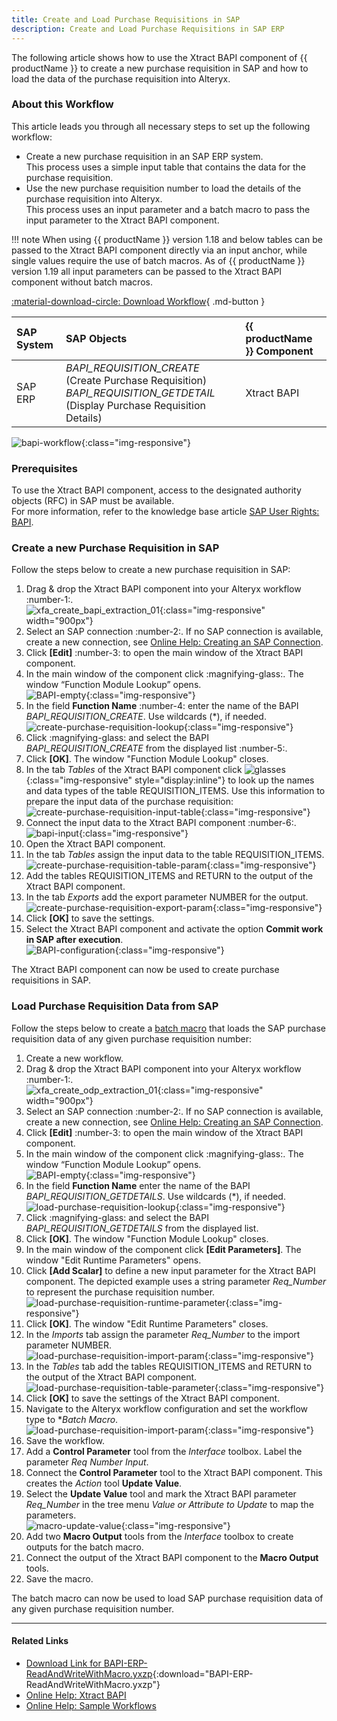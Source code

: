 ```yaml
---
title: Create and Load Purchase Requisitions in SAP
description: Create and Load Purchase Requisitions in SAP ERP 
---
```


The following article shows how to use the Xtract BAPI component of {{ productName }} to create a new purchase requisition in SAP and how to load the data of the purchase requisition into Alteryx.

### About this Workflow

This article leads you through all necessary steps to set up the following workflow:
- Create a new purchase requisition in an SAP ERP system. <br>
This process uses a simple input table that contains the data for the purchase requisition.
- Use the new purchase requisition number to load the details of the purchase requisition into Alteryx. <br>
This process uses an input parameter and a batch macro to pass the input parameter to the Xtract BAPI component.

!!! note
    When using {{ productName }} version 1.18 and below tables can be passed to the Xtract BAPI component directly via an input anchor, while single values require the use of batch macros.
    As of {{ productName }} version 1.19 all input parameters can be passed to the Xtract BAPI component without batch macros.

[:material-download-circle: Download Workflow](../assets/files/xfa/BAPI-ERP-ReadAndWriteWithMacro.yxzp){ .md-button }


| SAP System | SAP Objects | {{ productName }} Component |
| :------ |:--- | :--- |
| SAP ERP | *BAPI_REQUISITION_CREATE* (Create Purchase Requisition) <br>*BAPI_REQUISITION_GETDETAIL* (Display Purchase Requisition Details) | Xtract BAPI |


![bapi-workflow](../assets/images/xfa/articles/bapi-workflow.png){:class="img-responsive"}

### Prerequisites

To use the Xtract BAPI component, access to the designated authority objects (RFC) in SAP must be available. <br>
For more information, refer to the knowledge base article [SAP User Rights: BAPI](https://kb.theobald-software.com/sap/authority-objects-sap-user-rights#bapi).

### Create a new Purchase Requisition in SAP

Follow the steps below to create a new purchase requisition in SAP:
1. Drag & drop the Xtract BAPI component into your Alteryx workflow :number-1:.<br>
![xfa_create_bapi_extraction_01](../assets/images/xfa/articles/xfa_create_bapi_extraction_01.png){:class="img-responsive" width="900px"}
3. Select an SAP connection :number-2:. If no SAP connection is available, create a new connection, see [Online Help: Creating an SAP Connection](https://help.theobald-software.com/en/xtract-for-alteryx/sap-connection).
4. Click **[Edit]** :number-3: to open the main window of the Xtract BAPI component.
5. In the main window of the component click :magnifying-glass:. The window “Function Module Lookup” opens.<br>
![BAPI-empty](../assets/images/xfa/articles/BAPI-empty.png){:class="img-responsive"}
6. In the field **Function Name** :number-4: enter the name of the BAPI *BAPI_REQUISITION_CREATE*. Use wildcards (*), if needed.<br>
![create-purchase-requisition-lookup](../assets/images/xfa/articles/create-purchase-requisition-lookup.png){:class="img-responsive"}
7. Click :magnifying-glass: and select the BAPI *BAPI_REQUISITION_CREATE* from the displayed list :number-5:.
7. Click **[OK]**. The window "Function Module Lookup" closes.
8. In the tab *Tables* of the Xtract BAPI component click ![glasses](/img/contents/icons/glasses.png){:class="img-responsive" style="display:inline"} to look up the names and data types of the table REQUISITION_ITEMS.
Use this information to prepare the input data of the purchase requisition:<br>
![create-purchase-requisition-input-table](../assets/images/xfa/articles/create-purchase-requisition-input-table.png){:class="img-responsive"}
9. Connect the input data to the Xtract BAPI component :number-6:.<br>
![bapi-input](../assets/images/xfa/articles/bapi-input.jpg){:class="img-responsive"} 
10. Open the Xtract BAPI component.
11. In the tab *Tables* assign the input data to the table REQUISITION_ITEMS.<br>
![create-purchase-requisition-table-param](../assets/images/xfa/articles/create-purchase-requisition-table-param.png){:class="img-responsive"}
11. Add the tables REQUISITION_ITEMS and RETURN to the output of the Xtract BAPI component.
12. In the tab *Exports* add the export parameter NUMBER for the output.
![create-purchase-requisition-export-param](../assets/images/xfa/articles/create-purchase-requisition-export-param.png){:class="img-responsive"}
13. Click **[OK]** to save the settings.
14. Select the Xtract BAPI component and activate the option **Commit work in SAP after execution**.<br>
![BAPI-configuration](../assets/images/xfa/articles/BAPI-configuration.png){:class="img-responsive"}

The Xtract BAPI component can now be used to create purchase requisitions in SAP.

### Load Purchase Requisition Data from SAP

Follow the steps below to create a [batch macro](http://downloads.alteryx.com/betawh_xnext/BatchMacro.htm) that loads the SAP purchase requisition data of any given purchase requisition number:
1. Create a new workflow.
2. Drag & drop the Xtract BAPI component into your Alteryx workflow :number-1:.<br>
![xfa_create_odp_extraction_01](../assets/images/xfa/articles/xfa_create_odp_extraction_01.png){:class="img-responsive" width="900px"}
3. Select an SAP connection :number-2:. If no SAP connection is available, create a new connection, see [Online Help: Creating an SAP Connection](https://help.theobald-software.com/en/xtract-for-alteryx/sap-connection).
4. Click **[Edit]** :number-3: to open the main window of the Xtract BAPI component.
5. In the main window of the component click :magnifying-glass:. The window “Function Module Lookup” opens.<br>
![BAPI-empty](../assets/images/xfa/articles/BAPI-empty.png){:class="img-responsive"}
6. In the field **Function Name** enter the name of the BAPI *BAPI_REQUISITION_GETDETAILS*. Use wildcards (*), if needed.<br>
![load-purchase-requisition-lookup](../assets/images/xfa/articles/load-purchase-requisition-lookup.png){:class="img-responsive"}
7. Click :magnifying-glass: and select the BAPI *BAPI_REQUISITION_GETDETAILS* from the displayed list.
8. Click **[OK]**. The window "Function Module Lookup" closes.
9. In the main window of the component click **[Edit Parameters]**. The window "Edit Runtime Parameters" opens.
10. Click **[Add Scalar]** to define a new input parameter for the Xtract BAPI component.
The depicted example uses a string parameter *Req_Number* to represent the purchase requisition number.<br>
![load-purchase-requisition-runtime-parameter](../assets/images/xfa/articles/load-purchase-requisition-runtime-parameter.png){:class="img-responsive"}
11. Click **[OK]**. The window "Edit Runtime Parameters" closes.
12. In the *Imports* tab assign the parameter *Req_Number* to the import parameter NUMBER.<br>
![load-purchase-requisition-import-param](../assets/images/xfa/articles/load-purchase-requisition-import-param.png){:class="img-responsive"}
13. In the *Tables* tab add the tables REQUISITION_ITEMS and RETURN to the output of the Xtract BAPI component. <br>
![load-purchase-requisition-table-parameter](../assets/images/xfa/articles/load-purchase-requisition-table-parameter.png){:class="img-responsive"}
14. Click **[OK]** to save the settings of the Xtract BAPI component.
15. Navigate to the Alteryx workflow configuration and set the workflow type to **Batch Macro*.<br>
![load-purchase-requisition-import-param](../assets/images/xfa/articles/batchmacro.png){:class="img-responsive"}
16. Save the workflow.
17. Add a **Control Parameter** tool from the *Interface* toolbox. Label the parameter *Req Number Input*.
18. Connect the **Control Parameter** tool to the Xtract BAPI component. This creates the *Action* tool **Update Value**.
19. Select the **Update Value** tool and mark the Xtract BAPI parameter *Req_Number* in the tree menu *Value or Attribute to Update* to map the parameters.<br>
![macro-update-value](../assets/images/xfa/articles/macro-update-value.jpg){:class="img-responsive"}
14. Add two **Macro Output** tools from the *Interface* toolbox to create outputs for the batch macro.
15. Connect the output of the Xtract BAPI component to the **Macro Output** tools.
16. Save the macro.

The batch macro can now be used to load SAP purchase requisition data of any given purchase requisition number.


*****
#### Related Links
- [Download Link for BAPI-ERP-ReadAndWriteWithMacro.yxzp](/files/xfa/BAPI-ERP-ReadAndWriteWithMacro.yxzp){:download="BAPI-ERP-ReadAndWriteWithMacro.yxzp"}
- [Online Help: Xtract BAPI](https://help.theobald-software.com/en/xtract-for-alteryx/bapi)
- [Online Help: Sample Workflows](https://help.theobald-software.com/en/xtract-for-alteryx/sample-workflows)
